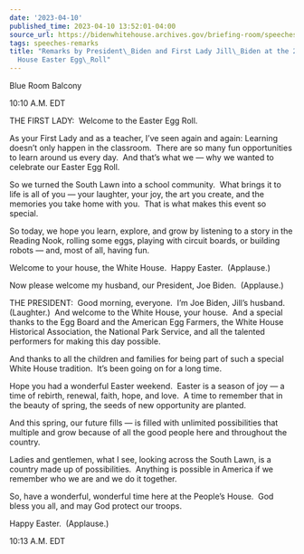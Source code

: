 ```yaml
---
date: '2023-04-10'
published_time: 2023-04-10 13:52:01-04:00
source_url: https://bidenwhitehouse.archives.gov/briefing-room/speeches-remarks/2023/04/10/remarks-by-president-biden-and-first-lady-jill-biden-at-the-2023-white-house-easter-egg-roll/
tags: speeches-remarks
title: "Remarks by President\_Biden and First Lady Jill\_Biden at the 2023 White\_\
  House Easter Egg\_Roll"
---
```

 
Blue Room Balcony

10:10 A.M. EDT

THE FIRST LADY:  Welcome to the Easter Egg Roll.

As your First Lady and as a teacher, I’ve seen again and again: Learning
doesn’t only happen in the classroom.  There are so many fun
opportunities to learn around us every day.  And that’s what we — why we
wanted to celebrate our Easter Egg Roll. 

So we turned the South Lawn into a school community.  What brings it to
life is all of you — your laughter, your joy, the art you create, and
the memories you take home with you.  That is what makes this event so
special.

So today, we hope you learn, explore, and grow by listening to a story
in the Reading Nook, rolling some eggs, playing with circuit boards, or
building robots — and, most of all, having fun.

Welcome to your house, the White House.  Happy Easter.  (Applause.)

Now please welcome my husband, our President, Joe Biden.  (Applause.)

  
THE PRESIDENT:  Good morning, everyone.  I’m Joe Biden, Jill’s husband. 
(Laughter.)  And welcome to the White House, your house.  And a special
thanks to the Egg Board and the American Egg Farmers, the White House
Historical Association, the National Park Service, and all the talented
performers for making this day possible.

And thanks to all the children and families for being part of such a
special White House tradition.  It’s been going on for a long time.

Hope you had a wonderful Easter weekend.  Easter is a season of joy — a
time of rebirth, renewal, faith, hope, and love.  A time to remember
that in the beauty of spring, the seeds of new opportunity are
planted.  
  
And this spring, our future fills — is filled with unlimited
possibilities that multiple and grow because of all the good people here
and throughout the country.  
  
Ladies and gentlemen, what I see, looking across the South Lawn, is a
country made up of possibilities.  Anything is possible in America if we
remember who we are and we do it together.  
  
So, have a wonderful, wonderful time here at the People’s House.  God
bless you all, and may God protect our troops. 

Happy Easter.  (Applause.)  
  
10:13 A.M. EDT
